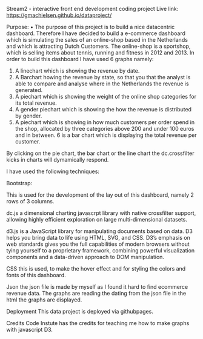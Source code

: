 Stream2 - interactive front end development coding project Live link: https://gmachielsen.github.io/dataproject/

Purpose: • The purpose of this project is to build a nice datacentric dashboard. Therefore I have decided to build a e-commerce dashboard which is simulating the sales of an online-shop based in the Netherlands and which is attracting Dutch Customers. The online-shop is a sportshop, which is selling items about tennis, running and fitness in 2012 and 2013. In order to build this dashboard I have used 6 graphs namely: 

1. A linechart which is showing the revenue by date.
2. A Barchart howing the revenue by state, so that you that the analyst is able to compare and analyse where in the Netherlands the revenue is generated. 
3. A piechart which is showing the weight of the online shop categories for its total revenue.
4. A gender piechart which is showing the how the revenue is distributed by gender.
5. A piechart which is showing in how much customers per order spend in the shop, allocated by three categories above 200 and under 100 euros and in between.
6 is a bar chart which is displaying the total revenue per customer.

By clicking on the pie chart, the bar chart or the line chart the dc.crossfilter kicks in charts will dymamically respond.

I have used the following techniques:

Bootstrap:

This is used for the development of the lay out of this dashboard, namely 2 rows of 3 columns.

dc.js a dimensional charting javascrpt library with native crossfilter support, allowing highly efficient exploration on large multi-dimensional datasets.

d3.js is a JavaScript library for manipulating documents based on data. D3 helps you bring data to life using HTML, SVG, and CSS. D3’s emphasis on web standards gives you the full capabilities of modern browsers without tying yourself to a proprietary framework, combining powerful visualization components and a data-driven approach to DOM manipulation.

CSS this is used, to make the hover effect and for styling the colors and fonts of this dashboard. 

Json the json file is made by myself as I found it hard to find ecommerce revenue data. The graphs are reading the dating from the json file in the html the graphs are displayed.

Deployment
This data project is deployed via githubpages. 

Credits
Code Instute has the credits for teaching me how to make graphs with javascript D3.

